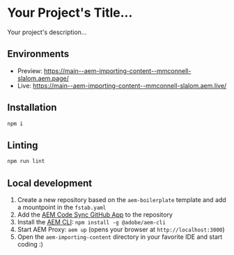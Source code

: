 # Your Project's Title...
Your project's description...

## Environments
- Preview: https://main--aem-importing-content--mmconnell-slalom.aem.page/
- Live: https://main--aem-importing-content--mmconnell-slalom.aem.live/

## Installation

```sh
npm i
```

## Linting

```sh
npm run lint
```

## Local development

1. Create a new repository based on the `aem-boilerplate` template and add a mountpoint in the `fstab.yaml`
1. Add the [AEM Code Sync GitHub App](https://github.com/apps/aem-code-sync) to the repository
1. Install the [AEM CLI](https://github.com/adobe/helix-cli): `npm install -g @adobe/aem-cli`
1. Start AEM Proxy: `aem up` (opens your browser at `http://localhost:3000`)
1. Open the `aem-importing-content` directory in your favorite IDE and start coding :)
